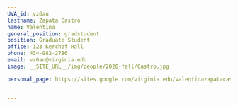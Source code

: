 ```yaml
---
UVA_id: vz6an
lastname: Zapata Castro
name: Valentina
general_position: gradstudent
position: Graduate Student
office: 123 Kerchof Hall
phone: 434-982-2786
email: vz6an@virginia.edu
image: __SITE_URL__/img/people/2020-fall/Castro.jpg

personal_page: https://sites.google.com/virginia.edu/valentinazapatacastro/


---
```

